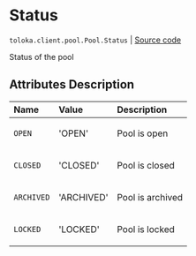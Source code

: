 # Status
`toloka.client.pool.Pool.Status` | [Source code](https://github.com/Toloka/toloka-kit/blob/v0.1.26/src/client/pool/__init__.py#L167)

Status of the pool

## Attributes Description

| Name | Value | Description |
| :------| :-----------| :----------| 
`OPEN`|'OPEN'|<p>Pool is open</p>
`CLOSED`|'CLOSED'|<p>Pool is closed</p>
`ARCHIVED`|'ARCHIVED'|<p>Pool is archived</p>
`LOCKED`|'LOCKED'|<p>Pool is locked</p>
